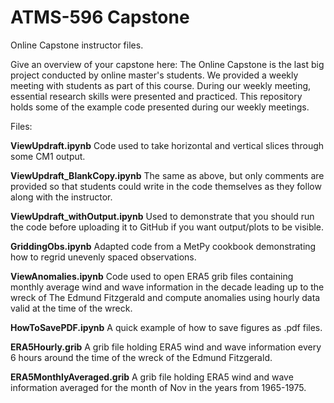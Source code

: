 # ATMS-596 Capstone
Online Capstone instructor files.

Give an overview of your capstone here: The Online Capstone is the last big project conducted by online master's students. We provided a weekly meeting with students as part of this course. During our weekly meeting, essential research skills were presented and practiced. This repository holds some of the example code presented during our weekly meetings.

Files:

**ViewUpdraft.ipynb**  Code used to take horizontal and vertical slices through some CM1 output.

**ViewUpdraft_BlankCopy.ipynb**  The same as above, but only comments are provided so that students could write in the code themselves as they follow along with the instructor.

**ViewUpdraft_withOutput.ipynb**  Used to demonstrate that you should run the code before uploading it to GitHub if you want output/plots to be visible.

**GriddingObs.ipynb**  Adapted code from a MetPy cookbook demonstrating how to regrid unevenly spaced observations.

**ViewAnomalies.ipynb**  Code used to open ERA5 grib files containing monthly average wind and wave information in the decade leading up to the wreck of The Edmund Fitzgerald and compute anomalies using hourly data valid at the time of the wreck.

**HowToSavePDF.ipynb**  A quick example of how to save figures as .pdf files.

**ERA5Hourly.grib**  A grib file holding ERA5 wind and wave information every 6 hours around the time of the wreck of the Edmund Fitzgerald.

**ERA5MonthlyAveraged.grib**  A grib file holding ERA5 wind and wave information averaged for the month of Nov in the years from 1965-1975.

